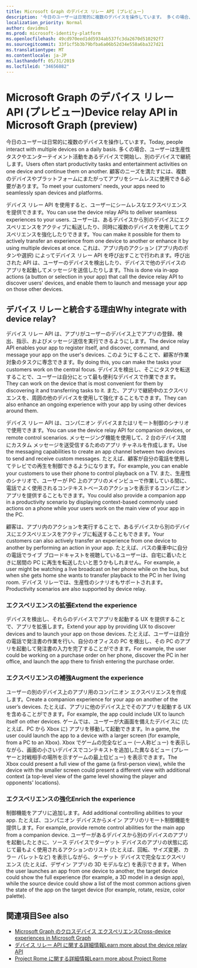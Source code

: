 ```yaml
---
title: Microsoft Graph のデバイス リレー API (プレビュー)
description: '今日のユーザーは日常的に複数のデバイスを操作しています。 多くの場合、ユーザーは生産性タスクやエンターテイメント活動をあるデバイスで開始し、別のデバイスで継続します。 顧客のニーズを満たすには、複数のデバイスやプラットフォームにまたがってアプリをシームレスに使用できる必要があります。 '
localization_priority: Normal
author: davidmu1
ms.prod: microsoft-identity-platform
ms.openlocfilehash: 49cd970eed1dd5934ab537fc3da2670d510292f7
ms.sourcegitcommit: 33f1cf5b3b79bfba6a06b52d34e558a6ba327d21
ms.translationtype: MT
ms.contentlocale: ja-JP
ms.lasthandoff: 05/31/2019
ms.locfileid: "34656882"
---
```

# <a name="device-relay-api-in-microsoft-graph-preview"></a><span data-ttu-id="ef1a2-105">Microsoft Graph のデバイス リレー API (プレビュー)</span><span class="sxs-lookup"><span data-stu-id="ef1a2-105">Device relay API in Microsoft Graph (preview)</span></span>

<span data-ttu-id="ef1a2-106">今日のユーザーは日常的に複数のデバイスを操作しています。</span><span class="sxs-lookup"><span data-stu-id="ef1a2-106">Today, people interact with multiple devices on a daily basis.</span></span> <span data-ttu-id="ef1a2-107">多くの場合、ユーザーは生産性タスクやエンターテイメント活動をあるデバイスで開始し、別のデバイスで継続します。</span><span class="sxs-lookup"><span data-stu-id="ef1a2-107">Users often start productivity tasks and entertainment activities on one device and continue them on another.</span></span> <span data-ttu-id="ef1a2-108">顧客のニーズを満たすには、複数のデバイスやプラットフォームにまたがってアプリをシームレスに使用できる必要があります。</span><span class="sxs-lookup"><span data-stu-id="ef1a2-108">To meet your customers' needs, your apps need to seamlessly span devices and platforms.</span></span> 

<span data-ttu-id="ef1a2-109">デバイス リレー API を使用すると、ユーザーにシームレスなエクスペリエンスを提供できます。</span><span class="sxs-lookup"><span data-stu-id="ef1a2-109">You can use the device relay APIs to deliver seamless experiences to your users.</span></span> <span data-ttu-id="ef1a2-110">ユーザーは、あるデバイスから別のデバイスにエクスペリエンスをアクティブに転送したり、同時に複数のデバイスを使用してエクスペリエンスを強化したりできます。</span><span class="sxs-lookup"><span data-stu-id="ef1a2-110">You can make it possible for them to actively transfer an experience from one device to another or enhance it by using multiple devices at once.</span></span> <span data-ttu-id="ef1a2-111">これは、アプリ内のアクション (アプリ内のボタンや選択) によってデバイス リレー API を呼び出すことで行われます。呼び出された API は、ユーザーのデバイスを検出したり、デバイスで他のデバイスのアプリを起動してメッセージを送信したりします。</span><span class="sxs-lookup"><span data-stu-id="ef1a2-111">This is done via in-app actions (a button or selection in your app) that call the device relay API to discover users' devices, and enable them to launch and message your app on those other devices.</span></span>

## <a name="why-integrate-with-device-relay"></a><span data-ttu-id="ef1a2-112">デバイス リレーと統合する理由</span><span class="sxs-lookup"><span data-stu-id="ef1a2-112">Why integrate with device relay?</span></span>

<span data-ttu-id="ef1a2-113">デバイス リレー API は、アプリがユーザーのデバイス上でアプリの登録、検出、指示、およびメッセージ送信を実行できるようにします。</span><span class="sxs-lookup"><span data-stu-id="ef1a2-113">The device relay API enables your app to register itself, and discover, command, and message your app on the user's devices.</span></span> <span data-ttu-id="ef1a2-114">このようにすることで、顧客が作業対象のタスクに専念できます。</span><span class="sxs-lookup"><span data-stu-id="ef1a2-114">By doing this, you can make the tasks your customers work on the central focus.</span></span> <span data-ttu-id="ef1a2-115">デバイスを検出し、そこにタスクを転送することで、ユーザーは自分にとって最も便利なデバイスで作業できます。</span><span class="sxs-lookup"><span data-stu-id="ef1a2-115">They can work on the device that is most convenient for them by discovering it and transferring tasks to it.</span></span> <span data-ttu-id="ef1a2-116">また、アプリで継続中のエクスペリエンスを、周囲の他のデバイスを使用して強化することもできます。</span><span class="sxs-lookup"><span data-stu-id="ef1a2-116">They can also enhance an ongoing experience with your app by using other devices around them.</span></span>

<span data-ttu-id="ef1a2-117">デバイス リレー API は、コンパニオン デバイスまたはリモート制御のシナリオで使用できます。</span><span class="sxs-lookup"><span data-stu-id="ef1a2-117">You can use the device relay API for companion devices, or remote control scenarios.</span></span> <span data-ttu-id="ef1a2-118">メッセージング機能を使用して、2 台のデバイス間にカスタム メッセージを送受信するためのアプリ チャネルを作成します。</span><span class="sxs-lookup"><span data-stu-id="ef1a2-118">Use the messaging capabilities to create an app channel between two devices to send and receive custom messages.</span></span> <span data-ttu-id="ef1a2-119">たとえば、顧客が自分の電話を使用してテレビでの再生を制御できるようになります。</span><span class="sxs-lookup"><span data-stu-id="ef1a2-119">For example, you can enable your customers to use their phone to control playback on a TV.</span></span> <span data-ttu-id="ef1a2-120">また、生産性のシナリオで、ユーザーが PC 上のアプリのメインビューで作業している間に、電話でよく使用されるコンテキストベースのアクションを表示するコンパニオン アプリを提供することもできます。</span><span class="sxs-lookup"><span data-stu-id="ef1a2-120">You could also provide a companion app in a productivity scenario by displaying context-based commonly used actions on a phone while your users work on the main view of your app in the PC.</span></span>

<span data-ttu-id="ef1a2-121">顧客は、アプリ内のアクションを実行することで、あるデバイスから別のデバイスにエクスペリエンスをアクティブに転送することもできます。</span><span class="sxs-lookup"><span data-stu-id="ef1a2-121">Your customers can also actively transfer an experience from one device to another by performing an action in your app.</span></span> <span data-ttu-id="ef1a2-122">たとえば、バスの乗車中に自分の電話でライブ ブロードキャストを視聴しているユーザーは、自宅に着いたときに居間の PC に再生を転送したいと思うかもしれません。</span><span class="sxs-lookup"><span data-stu-id="ef1a2-122">For example, a user might be watching a live broadcast on her phone while on the bus, but when she gets home she wants to transfer playback to the PC in her living room.</span></span> <span data-ttu-id="ef1a2-123">デバイス リレーでは、生産性のシナリオもサポートされます。</span><span class="sxs-lookup"><span data-stu-id="ef1a2-123">Productivity scenarios are also supported by device relay.</span></span> 

### <a name="extend-the-experience"></a><span data-ttu-id="ef1a2-124">エクスペリエンスの拡張</span><span class="sxs-lookup"><span data-stu-id="ef1a2-124">Extend the experience</span></span>

<span data-ttu-id="ef1a2-125">デバイスを検出し、それらのデバイスでアプリを起動する UX を提供することで、アプリを拡張します。</span><span class="sxs-lookup"><span data-stu-id="ef1a2-125">Extend your app by providing UX to discover devices and to launch your app on those devices.</span></span> <span data-ttu-id="ef1a2-126">たとえば、ユーザーは自分の電話で発注書の作業を行い、自分のオフィスの PC を検出し、その PC のアプリを起動して発注書の入力を完了することができます。</span><span class="sxs-lookup"><span data-stu-id="ef1a2-126">For example, the user could be working on a purchase order on her phone, discover the PC in her office, and launch the app there to finish entering the purchase order.</span></span>  

### <a name="augment-the-experience"></a><span data-ttu-id="ef1a2-127">エクスペリエンスの補強</span><span class="sxs-lookup"><span data-stu-id="ef1a2-127">Augment the experience</span></span>

<span data-ttu-id="ef1a2-128">ユーザーの別のデバイス上のアプリ用のコンパニオン エクスペリエンスを作成します。</span><span class="sxs-lookup"><span data-stu-id="ef1a2-128">Create a companion experience for your app on another of the user’s devices.</span></span> <span data-ttu-id="ef1a2-129">たとえば、アプリに他のデバイス上でそのアプリを起動する UX を含めることができます。</span><span class="sxs-lookup"><span data-stu-id="ef1a2-129">For example, the app could include UX to launch itself on other devices.</span></span> <span data-ttu-id="ef1a2-130">ゲームでは、ユーザーが大画面を備えたデバイスに (たとえば、PC から Xbox に) アプリを移動して起動できます。</span><span class="sxs-lookup"><span data-stu-id="ef1a2-130">In a game, the user could launch the app to a device with a larger screen (for example, from a PC to an Xbox).</span></span> <span data-ttu-id="ef1a2-131">Xbox でゲームの完全なビュー (一人称ビュー) を表示しながら、画面の小さいデバイスでコンテキストを追加した異なるビュー (プレーヤーと対戦相手の場所を示すゲームの最上位ビュー) を表示できます。</span><span class="sxs-lookup"><span data-stu-id="ef1a2-131">The Xbox could present a full view of the game (a first-person view), while the device with the smaller screen could present a different view with additional context (a top-level view of the game level showing the player and opponents' locations).</span></span>  

### <a name="enrich-the-experience"></a><span data-ttu-id="ef1a2-132">エクスペリエンスの強化</span><span class="sxs-lookup"><span data-stu-id="ef1a2-132">Enrich the experience</span></span>

<span data-ttu-id="ef1a2-133">制御機能をアプリに追加します。</span><span class="sxs-lookup"><span data-stu-id="ef1a2-133">Add additional controlling abilities to your app.</span></span> <span data-ttu-id="ef1a2-134">たとえば、コンパニオン デバイスからメイン アプリのリモート制御機能を提供します。</span><span class="sxs-lookup"><span data-stu-id="ef1a2-134">For example, provide remote control abilities for the main app from a companion device.</span></span> <span data-ttu-id="ef1a2-135">ユーザーがあるデバイスから別のデバイスのアプリを起動したときに、ソース デバイスでターゲット デバイスのアプリの状態に応じて最もよく使用されるアクションのリスト (たとえば、回転、サイズ変更、カラー パレットなど) を表示しながら、ターゲット デバイスで完全なエクスペリエンス (たとえば、デザイン アプリの 3D モデルなど) を表示できます。</span><span class="sxs-lookup"><span data-stu-id="ef1a2-135">When the user launches an app from one device to another, the target device could show the full experience (for example, a 3D model in a design app), while the source device could show a list of the most common actions given the state of the app on the target device (for example, rotate, resize, color palette).</span></span>

## <a name="see-also"></a><span data-ttu-id="ef1a2-136">関連項目</span><span class="sxs-lookup"><span data-stu-id="ef1a2-136">See also</span></span>

- [<span data-ttu-id="ef1a2-137">Microsoft Graph のクロスデバイス エクスペリエンス</span><span class="sxs-lookup"><span data-stu-id="ef1a2-137">Cross-device experiences in Microsoft Graph</span></span>](cross-device-concept-overview.md)
- [<span data-ttu-id="ef1a2-138">デバイス リレー API に関する詳細情報</span><span class="sxs-lookup"><span data-stu-id="ef1a2-138">Learn more about the device relay API</span></span>](/graph/api/resources/project-rome-overview?view=graph-rest-beta)
- [<span data-ttu-id="ef1a2-139">Project Rome に関する詳細情報</span><span class="sxs-lookup"><span data-stu-id="ef1a2-139">Learn more about Project Rome</span></span>](https://aka.ms/projectrome)
